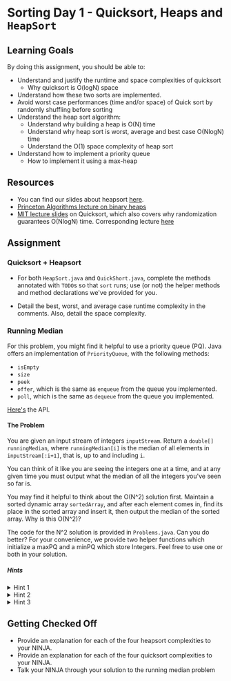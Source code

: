# Sorting Day 1 - Quicksort, Heaps and `HeapSort`

## Learning Goals

By doing this assignment, you should be able to:

* Understand and justify the runtime and space complexities of quicksort
  * Why quicksort is O(logN) space
* Understand how these two sorts are implemented.
* Avoid worst case performances (time and/or space) of Quick sort by randomly shuffling before sorting
* Understand the heap sort algorithm:
  * Understand why building a heap is O(N) time
  * Understand why heap sort is worst, average and best case O(NlogN) time
  * Understand the O(1) space complexity of heap sort
* Understand how to implement a priority queue
  * How to implement it using a max-heap

## Resources

* You can find our slides about heapsort [here](https://drive.google.com/open?id=1FymC42ujtVceMMYiw9Wa8vMU1ehTvf7uLgcyuIutN68).
* [Princeton Algorithms lecture on binary heaps](https://www.youtube.com/watch?v=U_TfcSpQmNc)
* [MIT lecture slides](https://drive.google.com/open?id=1A-T35tNHuOmlW4Y_u_65HMSGGzBsIljC) on Quicksort, which also covers why randomization guarantees O(NlogN) time. Corresponding lecture [here](https://www.youtube.com/watch?v=vK_q-C-kXhs)

## Assignment

### Quicksort + Heapsort

- For both `HeapSort.java` and `QuickShort.java`, complete the methods annotated with `TODO`s so that `sort` runs; use (or not) the helper methods and method declarations we've provided for you.

- Detail the best, worst, and average case runtime complexity in the comments. Also, detail the space complexity.

### Running Median

For this problem, you might find it helpful to use a priority queue (PQ). Java offers an implementation of `PriorityQueue`, with the following methods:

- `isEmpty`
- `size`
- `peek`
- `offer`, which is the same as `enqueue` from the queue you implemented.
- `poll`, which is the same as `dequeue` from the queue you implemented.

[Here's](https://docs.oracle.com/javase/7/docs/api/java/util/PriorityQueue.html) the API.

#### The Problem

You are given an input stream of integers `inputStream`. Return a `double[] runningMedian`, where `runningMedian[i]` is the median of all elements in `inputStream[:i+1]`, that is, up to and including `i`.

You can think of it like you are seeing the integers one at a time, and at any given time you must output what the median of all the integers you've seen so far is.

You may find it helpful to think about the O(N^2) solution first. Maintain a sorted dynamic array `sortedArray`, and after each element comes in, find its place in the sorted array and insert it, then output the median of the sorted array. Why is this O(N^2)?

The code for the N^2 solution is provided in `Problems.java`. Can you do better? For your convenience, we provide two helper functions which initialize a maxPQ and a minPQ which store Integers. Feel free to use one or both in your solution.

##### Hints

<details> 
  <summary>Hint 1</summary>
    In order to find the median of an array, we only need to know the value of either one or two elements in the corresponding sorted array. For example, if currently we've seen elements `[4, 3, 1, 5, 2]`, we can maintain the sorted array `[1, 2, 3, 4, 5]` and quickly index into the middle to find the median, which is `3`. If we add a number (say, 4), then the sorted array becomes `[1, 2, 3, 4, 4, 5]`, and we look at the elements at indices `2` and `3` to calculate the median (which evaluates to `3.5`).
</details>

<details> 
  <summary>Hint 2</summary>
    If, as we receive numbers in our input stream we can successfully store 2 numbers: 1. The number after the median (when the array is in sorted order), and 2. The number before the median (or the median itself, if the array is odd-length), then we can calculate the median each time we receive a new number. 
</details>

<details> 
  <summary>Hint 3</summary>
    Store all the numbers before the median in one data-structure, and all the numbers after or equal to the median in another data-structure. Which data structure will allow you to quickly find the median each time you see a number, and to shift elements back-and-forth quickly?
</details>

## Getting Checked Off

- Provide an explanation for each of the four heapsort complexities to your NINJA.
- Provide an explanation for each of the four quicksort complexities to your NINJA.
- Talk your NINJA through your solution to the running median problem
